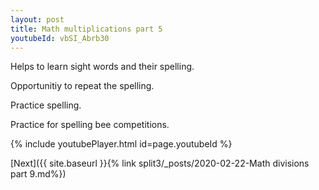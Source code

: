 ```yaml
---
layout: post
title: Math multiplications part 5
youtubeId: vbSI_Abrb30
---
```

 
 
Helps to learn sight words and their spelling.

Opportunitiy to repeat the spelling. 

Practice spelling. 
 
Practice for spelling bee competitions. 
 
{% include youtubePlayer.html id=page.youtubeId %}
 
 

[Next]({{ site.baseurl }}{% link  split3/_posts/2020-02-22-Math divisions part 9.md%})
 

